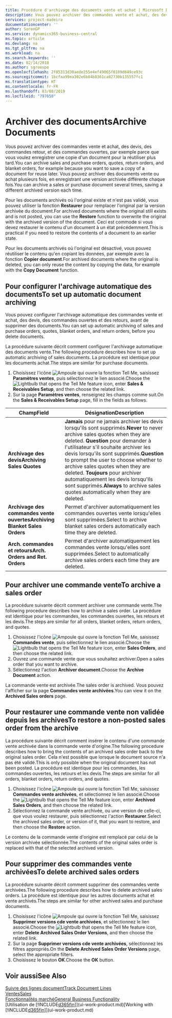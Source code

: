 ```yaml
---
title: Procédure d'archivage des documents vente et achat | Microsoft Docs
description: Vous pouvez archiver des commandes vente et achat, des devis, des retours et des commandes ouvertes, et vous pouvez utiliser le document archivé pour recréer le document d'origine.
services: project-madeira
documentationcenter: ''
author: SorenGP
ms.service: dynamics365-business-central
ms.topic: article
ms.devlang: na
ms.tgt_pltfrm: na
ms.workload: na
ms.search.keywords: ''
ms.date: 02/14/2018
ms.author: sgroespe
ms.openlocfilehash: 2f05313d30aede255e4ef49065f0189d649ce93c
ms.sourcegitcommit: 1bcfaa99ea302e6b84b8361ca02730b135557fc1
ms.translationtype: HT
ms.contentlocale: fr-FR
ms.lasthandoff: 03/08/2019
ms.locfileid: "797650"
---
```

# <a name="archive-documents"></a><span data-ttu-id="f12ed-103">Archiver des documents</span><span class="sxs-lookup"><span data-stu-id="f12ed-103">Archive Documents</span></span>
<span data-ttu-id="f12ed-104">Vous pouvez archiver des commandes vente et achat, des devis, des commandes retour, et des commandes ouvertes, par exemple parce que vous voulez enregistrer une copie d'un document pour la réutiliser plus tard.</span><span class="sxs-lookup"><span data-stu-id="f12ed-104">You can archive sales and purchase orders, quotes, return orders, and blanket orders, for example because you want to save a copy of a document for reuse later.</span></span> <span data-ttu-id="f12ed-105">Vous pouvez archiver des documents vente ou achat plusieurs fois, en enregistrant une version archivée différente chaque fois.</span><span class="sxs-lookup"><span data-stu-id="f12ed-105">You can archive a sales or purchase document several times, saving a different archived version each time.</span></span>

<span data-ttu-id="f12ed-106">Pour les documents archivés où l'original existe et n'est pas validé, vous pouvez utiliser la fonction **Restaurer** pour remplacer l'original par la version archivée du document.</span><span class="sxs-lookup"><span data-stu-id="f12ed-106">For archived documents where the original still exists and is not posted, you can use the **Restore** function to overwrite the original with the archived version of the document.</span></span> <span data-ttu-id="f12ed-107">Ceci est commode si vous devez restaurer le contenu d'un document à un état précédemment.</span><span class="sxs-lookup"><span data-stu-id="f12ed-107">This is practical if you need to restore the contents of a document to an earlier state.</span></span>

<span data-ttu-id="f12ed-108">Pour les documents archivés où l'original est désactivé, vous pouvez réutiliser le contenu qu'en copiant les données, par exemple avec la fonction **Copier document**.</span><span class="sxs-lookup"><span data-stu-id="f12ed-108">For archived documents where the original is deleted, you can only reuse the content by copying the data, for example with the **Copy Document** function.</span></span>   

## <a name="to-set-up-automatic-document-archiving"></a><span data-ttu-id="f12ed-109">Pour configurer l'archivage automatique des documents</span><span class="sxs-lookup"><span data-stu-id="f12ed-109">To set up automatic document archiving</span></span>  
<span data-ttu-id="f12ed-110">Vous pouvez configurer l'archivage automatique des commandes vente et achat, des devis, des commandes ouvertes et des retours, avant de supprimer des documents.</span><span class="sxs-lookup"><span data-stu-id="f12ed-110">You can set up automatic archiving of sales and purchase orders, quotes, blanket orders, and return orders, before you delete documents.</span></span>

<span data-ttu-id="f12ed-111">La procédure suivante décrit comment configurer l'archivage automatique des documents vente.</span><span class="sxs-lookup"><span data-stu-id="f12ed-111">The following procedure describes how to set up automatic archiving of sales documents.</span></span> <span data-ttu-id="f12ed-112">La procédure est identique pour les documents achat.</span><span class="sxs-lookup"><span data-stu-id="f12ed-112">The steps are similar for purchase documents.</span></span>
1.  <span data-ttu-id="f12ed-113">Choisissez l'icône ![Ampoule qui ouvre la fonction Tell Me](media/ui-search/search_small.png "Dites-moi ce que vous voulez faire"), saisissez **Paramètres ventes**, puis sélectionnez le lien associé.</span><span class="sxs-lookup"><span data-stu-id="f12ed-113">Choose the ![Lightbulb that opens the Tell Me feature](media/ui-search/search_small.png "Tell me what you want to do") icon, enter **Sales & Receivables Setup**, and then choose the related link.</span></span>
2. <span data-ttu-id="f12ed-114">Sur la page **Paramètres ventes**, renseignez les champs comme suit.</span><span class="sxs-lookup"><span data-stu-id="f12ed-114">On the **Sales & Receivables Setup** page, fill in the fields as follows.</span></span>

|<span data-ttu-id="f12ed-115">Champ</span><span class="sxs-lookup"><span data-stu-id="f12ed-115">Field</span></span>|<span data-ttu-id="f12ed-116">Désignation</span><span class="sxs-lookup"><span data-stu-id="f12ed-116">Description</span></span>|
|-----|-----------|
|<span data-ttu-id="f12ed-117">**Archivage des devis**</span><span class="sxs-lookup"><span data-stu-id="f12ed-117">**Archiving Sales Quotes**</span></span>|<span data-ttu-id="f12ed-118">**Jamais** pour ne jamais archiver les devis lorsqu'ils sont supprimés.</span><span class="sxs-lookup"><span data-stu-id="f12ed-118">**Never** to never archive sales quotes when they are deleted.</span></span> <span data-ttu-id="f12ed-119">**Question** pour demander à l'utilisateur s'il souhaite archiver les devis lorsqu'ils sont supprimés.</span><span class="sxs-lookup"><span data-stu-id="f12ed-119">**Question** to prompt the user to choose whether to archive sales quotes when they are deleted.</span></span> <span data-ttu-id="f12ed-120">**Toujours** pour archiver automatiquement les devis lorsqu'ils sont supprimés.</span><span class="sxs-lookup"><span data-stu-id="f12ed-120">**Always** to archive sales quotes automatically when they are deleted.</span></span>|
|<span data-ttu-id="f12ed-121">**Archivage des commandes vente ouvertes**</span><span class="sxs-lookup"><span data-stu-id="f12ed-121">**Archiving Blanket Sales Orders**</span></span>|<span data-ttu-id="f12ed-122">Permet d'archiver automatiquement les commandes ouvertes vente lorsqu'elles sont supprimées.</span><span class="sxs-lookup"><span data-stu-id="f12ed-122">Select to archive blanket sales orders automatically each time they are deleted.</span></span>|
|<span data-ttu-id="f12ed-123">**Arch. commandes et retours**</span><span class="sxs-lookup"><span data-stu-id="f12ed-123">**Arch. Orders and Ret. Orders**</span></span>|<span data-ttu-id="f12ed-124">Permet d'archiver automatiquement les commandes vente lorsqu'elles sont supprimées.</span><span class="sxs-lookup"><span data-stu-id="f12ed-124">Select to automatically archive sales orders each time they are deleted.</span></span>|

## <a name="to-archive-a-sales-order"></a><span data-ttu-id="f12ed-125">Pour archiver une commande vente</span><span class="sxs-lookup"><span data-stu-id="f12ed-125">To archive a sales order</span></span>
<span data-ttu-id="f12ed-126">La procédure suivante décrit comment archiver une commande vente.</span><span class="sxs-lookup"><span data-stu-id="f12ed-126">The following procedure describes how to archive a sales order.</span></span> <span data-ttu-id="f12ed-127">La procédure est identique pour les commandes, les commandes ouvertes, les retours et les devis.</span><span class="sxs-lookup"><span data-stu-id="f12ed-127">The steps are similar for all orders, blanket orders, return orders, and quotes.</span></span>

1.  <span data-ttu-id="f12ed-128">Choisissez l'icône ![Ampoule qui ouvre la fonction Tell Me](media/ui-search/search_small.png "Dites-moi ce que vous voulez faire"), saisissez **Commandes vente**, puis sélectionnez le lien associé.</span><span class="sxs-lookup"><span data-stu-id="f12ed-128">Choose the ![Lightbulb that opens the Tell Me feature](media/ui-search/search_small.png "Tell me what you want to do") icon, enter **Sales Orders**, and then choose the related link.</span></span>  
2.  <span data-ttu-id="f12ed-129">Ouvrez une commande vente que vous souhaitez archiver.</span><span class="sxs-lookup"><span data-stu-id="f12ed-129">Open a sales order that you want to archive.</span></span>  
3.  <span data-ttu-id="f12ed-130">Sélectionnez l'action **Archiver document**.</span><span class="sxs-lookup"><span data-stu-id="f12ed-130">Choose the **Archive Document** action.</span></span>

<span data-ttu-id="f12ed-131">La commande vente est archivée.</span><span class="sxs-lookup"><span data-stu-id="f12ed-131">The sales order is archived.</span></span> <span data-ttu-id="f12ed-132">Vous pouvez l'afficher sur la page **Commandes vente archivées**.</span><span class="sxs-lookup"><span data-stu-id="f12ed-132">You can view it on the **Archived Sales orders** page.</span></span>

## <a name="to-restore-a-non-posted-sales-order-from-the-archive"></a><span data-ttu-id="f12ed-133">Pour restaurer une commande vente non validée depuis les archives</span><span class="sxs-lookup"><span data-stu-id="f12ed-133">To restore a non-posted sales order from the archive</span></span>
<span data-ttu-id="f12ed-134">La procédure suivante décrit comment insérer le contenu d'une commande vente archivée dans la commande vente d'origine.</span><span class="sxs-lookup"><span data-stu-id="f12ed-134">The following procedure describes how to bring the contents of an archived sales order back to the original sales order.</span></span> <span data-ttu-id="f12ed-135">Cela n'est possible que lorsque le document source n'a pas été validé.</span><span class="sxs-lookup"><span data-stu-id="f12ed-135">This is only possible when the original document has not been posted.</span></span> <span data-ttu-id="f12ed-136">La procédure est identique pour les commandes, les commandes ouvertes, les retours et les devis.</span><span class="sxs-lookup"><span data-stu-id="f12ed-136">The steps are similar for all orders, blanket orders, return orders, and quotes.</span></span>

1. <span data-ttu-id="f12ed-137">Choisissez l'icône ![Ampoule qui ouvre la fonction Tell Me](media/ui-search/search_small.png "Dites-moi ce que vous voulez faire"), saisissez **Commandes vente archivées**, et sélectionnez le lien associé.</span><span class="sxs-lookup"><span data-stu-id="f12ed-137">Choose the ![Lightbulb that opens the Tell Me feature](media/ui-search/search_small.png "Tell me what you want to do") icon, enter **Archived Sales Orders**, and then choose the related link.</span></span>
2. <span data-ttu-id="f12ed-138">Sélectionnez la commande vente archivée, ou une version de celle-ci, que vous voulez restaurer, puis sélectionnez l'action **Restaurer**.</span><span class="sxs-lookup"><span data-stu-id="f12ed-138">Select the archived sales order, or version of it, that you want to restore, and then choose the **Restore** action.</span></span>  

<span data-ttu-id="f12ed-139">Le contenu de la commande vente d'origine est remplacé par celui de la version archivée sélectionnée.</span><span class="sxs-lookup"><span data-stu-id="f12ed-139">The contents of the original sales order is replaced with that of the selected archived version.</span></span>

## <a name="to-delete-archived-sales-orders"></a><span data-ttu-id="f12ed-140">Pour supprimer des commandes vente archivées</span><span class="sxs-lookup"><span data-stu-id="f12ed-140">To delete archived sales orders</span></span>
<span data-ttu-id="f12ed-141">La procédure suivante décrit comment supprimer des commandes vente archivées.</span><span class="sxs-lookup"><span data-stu-id="f12ed-141">The following procedure describes how to delete archived sales orders.</span></span> <span data-ttu-id="f12ed-142">La procédure est identique pour les autres documents achat et vente archivés.</span><span class="sxs-lookup"><span data-stu-id="f12ed-142">The steps are similar for other archived sales and purchase documents.</span></span>

1.  <span data-ttu-id="f12ed-143">Choisissez l'icône ![Ampoule qui ouvre la fonction Tell Me](media/ui-search/search_small.png "Dites-moi ce que vous voulez faire"), saisissez **Supprimer versions cde vente archivées**, et sélectionnez le lien associé.</span><span class="sxs-lookup"><span data-stu-id="f12ed-143">Choose the ![Lightbulb that opens the Tell Me feature](media/ui-search/search_small.png "Tell me what you want to do") icon, enter **Delete Archived Sales Order Versions**, and then choose the related link.</span></span>  
2.  <span data-ttu-id="f12ed-144">Sur la page **Supprimer versions cde vente archivées**, sélectionnez les filtres appropriés.</span><span class="sxs-lookup"><span data-stu-id="f12ed-144">On the **Delete Archived Sales Order Versions** page, select the appropriate filters.</span></span>  
3.  <span data-ttu-id="f12ed-145">Choisissez le bouton **OK**.</span><span class="sxs-lookup"><span data-stu-id="f12ed-145">Choose the **OK** button.</span></span>

## <a name="see-also"></a><span data-ttu-id="f12ed-146">Voir aussi</span><span class="sxs-lookup"><span data-stu-id="f12ed-146">See Also</span></span>
[<span data-ttu-id="f12ed-147">Suivre des lignes document</span><span class="sxs-lookup"><span data-stu-id="f12ed-147">Track Document Lines</span></span>](across-how-to-track-document-lines.md)  
[<span data-ttu-id="f12ed-148">Ventes</span><span class="sxs-lookup"><span data-stu-id="f12ed-148">Sales</span></span>](sales-manage-sales.md)  
[<span data-ttu-id="f12ed-149">Fonctionnalités marché</span><span class="sxs-lookup"><span data-stu-id="f12ed-149">General Business Functionality</span></span>](ui-across-business-areas.md)  
<span data-ttu-id="f12ed-150">[Utilisation de [!INCLUDE[d365fin](includes/d365fin_md.md)]](ui-work-product.md)</span><span class="sxs-lookup"><span data-stu-id="f12ed-150">[Working with [!INCLUDE[d365fin](includes/d365fin_md.md)]](ui-work-product.md)</span></span>
